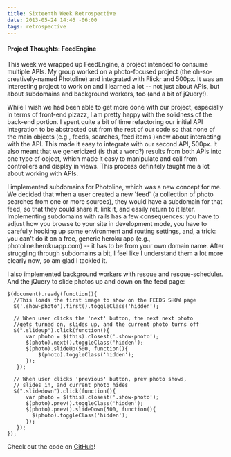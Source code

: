 ```yaml
---
title: Sixteenth Week Retrospective
date: 2013-05-24 14:46 -06:00
tags: retrospective
---
```


#### Project Thoughts: FeedEngine

This week we wrapped up FeedEngine, a project intended to consume multiple APIs. My group worked on a photo-focused project (the oh-so-creatively-named Photoline) and integrated with Flickr and 500px. It was an interesting project to work on and I learned a lot -- not just about APIs, but about subdomains and background workers, too (and a bit of jQuery!).

While I wish we had been able to get more done with our project, especially in terms of front-end pizazz, I am pretty happy with the solidness of the back-end portion. I spent quite a bit of time refactoring our initial API integration to be abstracted out from the rest of our code so that none of the main objects (e.g., feeds, searches, feed items )knew about interacting with the API. This made it easy to integrate with our second API, 500px. It also meant that we genericized (is that a word?) results from both APIs into one type of object, which made it easy to manipulate and call from controllers and display in views. This process definitely taught me a lot about working with APIs.

I implemented subdomains for Photoline, which was a new concept for me. We decided that when a user created a new 'feed' (a collection of photo searches from one or more sources), they would have a subdomain for that feed, so that they could share it, link it, and easily return to it later. Implementing subdomains with rails has a few consequences: you have to adjust how you browse to your site in development mode, you have to carefully hooking up some environment and routing settings, and, a trick: you can't do it on a free, generic heroku app (e.g., photoline.herokuapp.com) -- it has to be from your own domain name. After struggling through subdomains a bit, I feel like I understand them a lot more clearly now, so am glad I tackled it.

I also implemented background workers with resque and resque-scheduler.
And the jQuery to slide photos up and down on the feed page:

```
$(document).ready(function(){
  //This loads the first image to show on the FEEDS SHOW page
  $('.show-photo').first().toggleClass('hidden');

  // When user clicks the 'next' button, the next next photo
  //gets turned on, slides up, and the current photo turns off
  $(".slideup").click(function(){
      var photo = $(this).closest('.show-photo');
      $(photo).next().toggleClass('hidden');
      $(photo).slideUp(500, function(){
          $(photo).toggleClass('hidden');
      });
   });

  // When user clicks 'previous' button, prev photo shows,
  // slides in, and current photo hides
  $(".slidedown").click(function(){
      var photo = $(this).closest('.show-photo');
      $(photo).prev().toggleClass('hidden');
      $(photo).prev().slideDown(500, function(){
        $(photo).toggleClass('hidden');
      });
   });
});
```

Check out the code on [GitHub](https://github.com/pnblackwell/feed_engine)!
